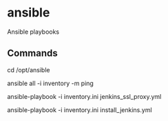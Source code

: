 # ansible
Ansible playbooks

## Commands

cd /opt/ansible

ansible all -i inventory -m ping

ansible-playbook -i inventory.ini jenkins_ssl_proxy.yml

ansible-playbook -i inventory.ini install_jenkins.yml

